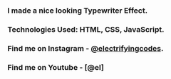 ### I made a nice looking Typewriter Effect.

### Technologies Used: HTML, CSS, JavaScript.

### Find me on Instagram - [@electrifyingcodes][Instagram].
### Find me on Youtube - [@el]

[Instagram]: https://www.instagram.com/electrifyingcodes